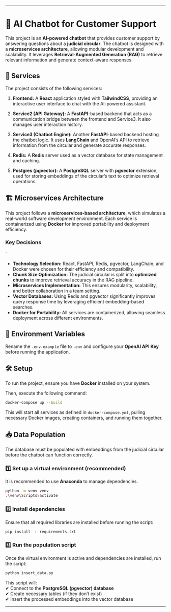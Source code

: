  ---

# 📌 AI Chatbot for Customer Support  

This project is an **AI-powered chatbot** that provides customer support by answering questions about a **judicial circular**. The chatbot is designed with a **microservices architecture**, allowing modular development and scalability. It leverages **Retrieval-Augmented Generation (RAG)** to retrieve relevant information and generate context-aware responses.  

## 🚀 Services  

The project consists of the following services:  

1. **Frontend:** A **React** application styled with **TailwindCSS**, providing an interactive user interface to chat with the AI-powered assistant.  

2. **Service2 (API Gateway):** A **FastAPI**-based backend that acts as a communication bridge between the frontend and Service3. It also manages user interaction history.  

3. **Service3 (Chatbot Engine):** Another **FastAPI**-based backend hosting the chatbot logic. It uses **LangChain** and OpenAI’s API to retrieve information from the circular and generate accurate responses.  

4. **Redis:** A **Redis** server used as a vector database for state management and caching.  

5. **Postgres (pgvector):** A **PostgreSQL** server with **pgvector** extension, used for storing embeddings of the circular’s text to optimize retrieval operations.  

## 🏗️ Microservices Architecture  

This project follows a **microservices-based architecture**, which simulates a real-world software development environment. Each service is containerized using **Docker** for improved portability and deployment efficiency.  

### **Key Decisions**  
`
- **Technology Selection:** React, FastAPI, Redis, pgvector, LangChain, and Docker were chosen for their efficiency and compatibility.  
- **Chunk Size Optimization:** The judicial circular is split into **optimized chunks** to improve retrieval accuracy in the RAG pipeline.  
- **Microservices Implementation:** This ensures modularity, scalability, and better collaboration in a team setting.  
- **Vector Databases:** Using Redis and pgvector significantly improves query response time by leveraging efficient embedding-based searches.  
- **Docker for Portability:** All services are containerized, allowing seamless deployment across different environments.  

## 🔑 Environment Variables  

Rename the `.env.example` file to `.env` and configure your **OpenAI API Key** before running the application.  

## 🛠️ Setup  

To run the project, ensure you have **Docker** installed on your system.  

Then, execute the following command:  

```bash
docker-compose up --build
```  

This will start all services as defined in `docker-compose.yml`, pulling necessary Docker images, creating containers, and running them together.  

## 📥 Data Population  

The database must be populated with embeddings from the judicial circular before the chatbot can function correctly.  

### **1️⃣ Set up a virtual environment (recommended)**  
It is recommended to use **Anaconda** to manage dependencies.  

```bash
python -m venv venv
.\venv\Scripts\activate
```  

### **2️⃣ Install dependencies**  
Ensure that all required libraries are installed before running the script:  

```bash
pip install -r requirements.txt
```  

### **3️⃣ Run the population script**  
Once the virtual environment is active and dependencies are installed, run the script:  

```bash
python insert_data.py
```  

This script will:  
✔ Connect to the **PostgreSQL (pgvector) database**  
✔ Create necessary tables (if they don’t exist)  
✔ Insert the processed embeddings into the vector database  

---
